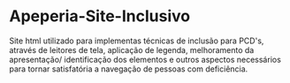 # Apeperia-Site-Inclusivo

Site html utilizado para implementas técnicas de inclusão para PCD's, através de leitores de tela,
aplicação de legenda, melhoramento da apresentação/ identificação dos elementos e outros aspectos 
necessários para tornar satisfatória a navegação de pessoas com deficiência.
